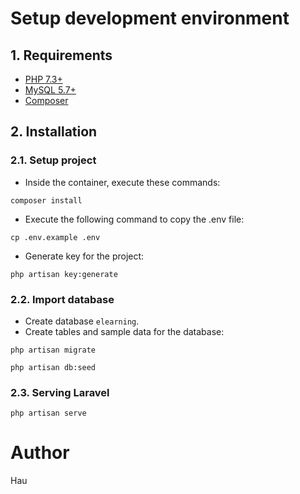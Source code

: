 # Setup development environment
## 1. Requirements
- [PHP 7.3+](https://www.php.net/)
- [MySQL 5.7+](https://www.mysql.com/)
- [Composer](https://www.npmjs.com/)
## 2. Installation
### 2.1. Setup project 
- Inside the container, execute these commands:
```
composer install
```
- Execute the following command to copy the .env file:
```
cp .env.example .env
```
- Generate key for the project:
```
php artisan key:generate
```
### 2.2. Import database
- Create database `elearning`.
- Create tables and sample data for the database:
```
php artisan migrate
```
```
php artisan db:seed
```
### 2.3. Serving Laravel
```
php artisan serve
```

# Author
Hau
